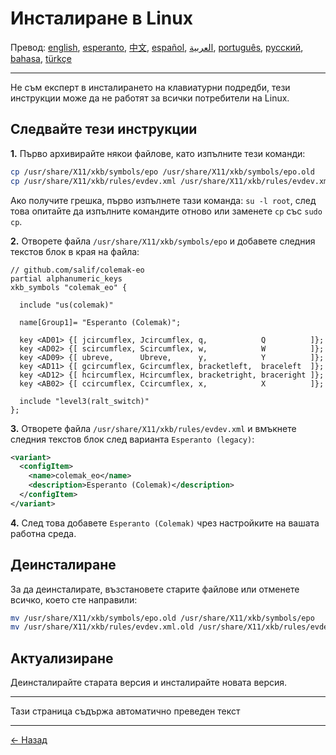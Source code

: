# Инсталиране в Linux

Превод: [english](LINUX.md), [esperanto](LINUX.eo.md), [中文](LINUX.zh-CN.md), [español](LINUX.es.md), [العربية](LINUX.ar.md), [português](LINUX.pt.md), [русский](LINUX.ru.md), [bahasa](LINUX.id.md), [türkçe](LINUX.tr.md)

---

Не съм експерт в инсталирането на клавиатурни подредби, тези инструкции може да не работят за всички потребители на Linux.

## Следвайте тези инструкции

**1.** Първо архивирайте някои файлове, като изпълните тези команди:

```bash
cp /usr/share/X11/xkb/symbols/epo /usr/share/X11/xkb/symbols/epo.old
cp /usr/share/X11/xkb/rules/evdev.xml /usr/share/X11/xkb/rules/evdev.xml.old
```

Ако получите грешка, първо изпълнете тази команда: `su -l root`, след това опитайте да изпълните командите отново или заменете `cp` със `sudo cp`.

**2.** Отворете файла `/usr/share/X11/xkb/symbols/epo` и добавете следния текстов блок в края на файла:

```
// github.com/salif/colemak-eo
partial alphanumeric_keys
xkb_symbols "colemak_eo" {

  include "us(colemak)"

  name[Group1]= "Esperanto (Colemak)";

  key <AD01> {[ jcircumflex, Jcircumflex, q,            Q          ]};
  key <AD02> {[ scircumflex, Scircumflex, w,            W          ]};
  key <AD09> {[ ubreve,      Ubreve,      y,            Y          ]};
  key <AD11> {[ gcircumflex, Gcircumflex, bracketleft,  braceleft  ]};
  key <AD12> {[ hcircumflex, Hcircumflex, bracketright, braceright ]};
  key <AB02> {[ ccircumflex, Ccircumflex, x,            X          ]};

  include "level3(ralt_switch)"
};
```

**3.** Отворете файла `/usr/share/X11/xkb/rules/evdev.xml` и вмъкнете следния текстов блок след варианта `Esperanto (legacy)`:

```xml
<variant>
  <configItem>
    <name>colemak_eo</name>
    <description>Esperanto (Colemak)</description>
  </configItem>
</variant>
```

**4.** След това добавете `Esperanto (Colemak)` чрез настройките на вашата работна среда.

## Деинсталиране

За да деинсталирате, възстановете старите файлове или отменете всичко, което сте направили:

```bash
mv /usr/share/X11/xkb/symbols/epo.old /usr/share/X11/xkb/symbols/epo
mv /usr/share/X11/xkb/rules/evdev.xml.old /usr/share/X11/xkb/rules/evdev.xml
```

## Актуализиране

Деинсталирайте старата версия и инсталирайте новата версия.

---

Тази страница съдържа автоматично преведен текст

---

[← Назад](./README.bg.md)
